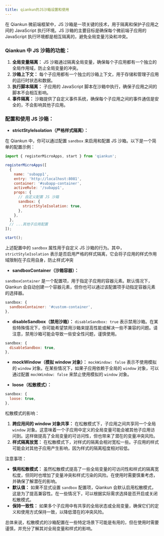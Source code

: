 ```yaml
---
title: qiankun的JS沙箱设置和使用
---
```


在 Qiankun 微前端框架中，JS 沙箱是一项关键的技术，用于隔离和保护子应用之间的 JavaScript 执行环境。JS 沙箱的主要目标是确保每个微前端子应用的 JavaScript 执行环境都是相互隔离的，避免全局变量污染和冲突。

### Qiankun 中 JS 沙箱的功能：

1.  **全局变量隔离：** JS 沙箱通过隔离全局变量，确保每个子应用都有一个独立的全局作用域，防止全局变量的冲突。
1.  **沙箱上下文：** 每个子应用都有一个独立的沙箱上下文，用于存储和管理子应用的运行时状态和数据。
1.  **执行脚本隔离：** 子应用的 JavaScript 脚本在沙箱中执行，确保子应用之间的脚本不会相互影响。
1.  **事件隔离：** 沙箱提供了自定义事件系统，确保每个子应用之间的事件通信是安全的，不会影响其他子应用。


### 配置和使用 JS 沙箱：
- **strictStyleIsolation（严格样式隔离）：**

在 Qiankun 中，你可以通过配置 `sandbox` 来启用和配置 JS 沙箱。以下是一个简单的配置示例：

```js
import { registerMicroApps, start } from 'qiankun';

registerMicroApps([
  {
    name: 'subapp1',
    entry: 'http://localhost:8081',
    container: '#subapp-container',
    activeRule: '/subapp1',
    props: {
      // 自定义配置 JS 沙箱
      sandbox: {
        strictStyleIsolation: true,
      },
    },
  },
  // ...其他子应用配置
]);

start();

```
上述配置中的 `sandbox` 属性用于自定义 JS 沙箱的行为。其中，`strictStyleIsolation` 表示是否启用严格的样式隔离，它会将子应用的样式作用域限制在子应用自身，防止样式冲突


- **sandboxContainer（沙箱容器）：**

`sandboxContainer` 是一个配置项，用于指定子应用的容器元素。默认情况下，Qiankun 会自动创建一个容器元素，但你也可以通过该配置项手动指定容器元素的选择器。


```js
sandbox: {
  sandboxContainer: '#custom-container',
},
```

- **disableSandbox（禁用沙箱）：**
`disableSandbox: true` 表示禁用沙箱。在某些特殊情况下，你可能希望禁用沙箱来提高性能或解决一些不兼容的问题。请注意，禁用沙箱可能会导致一些安全性问题，谨慎使用。


```js
sandbox: {
  disableSandbox: true,
},

```

- **mockWindow（模拟 window 对象）：**
`mockWindow: false` 表示不使用模拟的 `window` 对象。在某些情况下，如果子应用依赖于全局的 `window` 对象，可以通过配置 `mockWindow: false` 来禁止使用模拟的 `window` 对象。

- **loose（松散模式）：**


```js
sandbox: {
  loose: true,
},
```

松散模式的影响：

1.  **跨应用间的 window 对象共享：** 在松散模式下，子应用之间共享同一个全局 `window` 对象。这意味着一个子应用中定义的全局变量可能会被其他子应用访问到。这样做提高了全局变量的可访问性，但也带来了潜在的变量冲突风险。
1.  **样式隔离放宽：** 在松散模式下，对样式的隔离会相对宽松一些。子应用的样式可能会对其他子应用产生影响，因为样式的隔离程度相对较低。

注意事项：

-   **慎用松散模式：** 虽然松散模式提高了一些全局变量的可访问性和样式的隔离宽松度，但同时也增加了变量冲突和样式污染的风险。在使用时需要慎重考虑，并确保了解潜在的影响。
-   **默认值：** 如果不显式设置 `sandbox` 配置项，Qiankun 会默认启用松散模式，这是为了提高兼容性。在一些情况下，可以根据实际需求选择是否开启或关闭松散模式。
-   **保持一致性：** 如果多个子应用中有共享的全局状态或全局变量，确保它们的定义和使用方式保持一致，以降低潜在的冲突风险。

总体来说，松散模式的沙箱配置在一些特定场景下可能是有用的，但在使用时需要谨慎，并充分了解其对全局变量和样式的影响。